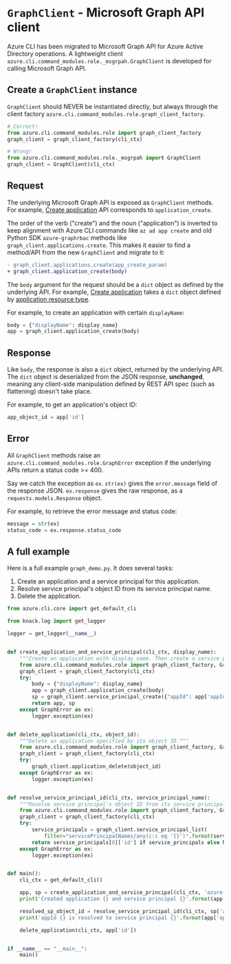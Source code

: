# `GraphClient` - Microsoft Graph API client

Azure CLI has been migrated to Microsoft Graph API for Azure Active Directory operations. A lightweight client `azure.cli.command_modules.role._msgrpah.GraphClient` is developed for calling Microsoft Graph API.

## Create a `GraphClient` instance

`GraphClient` should NEVER be instantiated directly, but always through the client factory `azure.cli.command_modules.role.graph_client_factory`.

```py
# Correct!
from azure.cli.command_modules.role import graph_client_factory
graph_client = graph_client_factory(cli_ctx)

# Wrong!
from azure.cli.command_modules.role._msgrpah import GraphClient
graph_client = GraphClient(cli_ctx)
```

## Request

The underlying Microsoft Graph API is exposed as `GraphClient` methods. For example, [Create application](https://docs.microsoft.com/en-us/graph/api/application-post-applications) API corresponds to `application_create`.

The order of the verb ("create") and the noun ("application") is inverted to keep alignment with Azure CLI commands like `az ad app create` and old Python SDK `azure-graphrbac` methods like `graph_client.applications.create`. This makes it easier to find a method/API from the new `GraphClient` and migrate to it:

```diff
- graph_client.applications.create(app_create_param)
+ graph_client.application_create(body)
```

The `body` argument for the request should be a `dict` object as defined by the underlying API. For example, [Create application](https://docs.microsoft.com/en-us/graph/api/application-post-applications) takes a `dict` object defined by [application resource type](https://docs.microsoft.com/en-us/graph/api/resources/application).

For example, to create an application with certain `displayName`:

```py
body = {"displayName": display_name}
app = graph_client.application_create(body)
```

## Response

Like `body`, the response is also a `dict` object, returned by the underlying API. The `dict` object is deserialized from the JSON response, **unchanged**, meaning any client-side manipulation defined by REST API spec (such as flattening) doesn't take place.

For example, to get an application's object ID:

```py
app_object_id = app['id']
```

## Error

All `GraphClient` methods raise an `azure.cli.command_modules.role.GraphError` exception if the underlying APIs return a status code >= 400.

Say we catch the exception as `ex`. `str(ex)` gives the `error.message` field of the response JSON. `ex.response` gives the raw response, as a `requests.models.Response` object.

For example, to retrieve the error message and status code:

```py
message = str(ex)
status_code = ex.response.status_code
```

## A full example

Here is a full example `graph_demo.py`. It does several tasks:

1. Create an application and a service principal for this application.
2. Resolve service principal's object ID from its service principal name.
3. Delete the application.

```py
from azure.cli.core import get_default_cli

from knack.log import get_logger

logger = get_logger(__name__)


def create_application_and_service_principal(cli_ctx, display_name):
    """Create an application with display_name. Then create a service principal for this application."""
    from azure.cli.command_modules.role import graph_client_factory, GraphError
    graph_client = graph_client_factory(cli_ctx)
    try:
        body = {"displayName": display_name}
        app = graph_client.application_create(body)
        sp = graph_client.service_principal_create({"appId": app['appId']})
        return app, sp
    except GraphError as ex:
        logger.exception(ex)


def delete_application(cli_ctx, object_id):
    """Delete an application specified by its object ID."""
    from azure.cli.command_modules.role import graph_client_factory, GraphError
    graph_client = graph_client_factory(cli_ctx)
    try:
        graph_client.application_delete(object_id)
    except GraphError as ex:
        logger.exception(ex)


def resolve_service_principal_id(cli_ctx, service_principal_name):
    """Resolve service principal's object ID from its service principal name."""
    from azure.cli.command_modules.role import graph_client_factory, GraphError
    graph_client = graph_client_factory(cli_ctx)
    try:
        service_principals = graph_client.service_principal_list(
            filter="servicePrincipalNames/any(c:c eq '{}')".format(service_principal_name))
        return service_principals[0]['id'] if service_principals else None
    except GraphError as ex:
        logger.exception(ex)


def main():
    cli_ctx = get_default_cli()

    app, sp = create_application_and_service_principal(cli_ctx, 'azure-cli-test')
    print('Created application {} and service principal {}'.format(app['id'], sp['id']))

    resolved_sp_object_id = resolve_service_principal_id(cli_ctx, sp['appId'])
    print('appId {} is resolved to service principal {}'.format(app['appId'], resolved_sp_object_id))

    delete_application(cli_ctx, app['id'])


if __name__ == "__main__":
    main()
```

